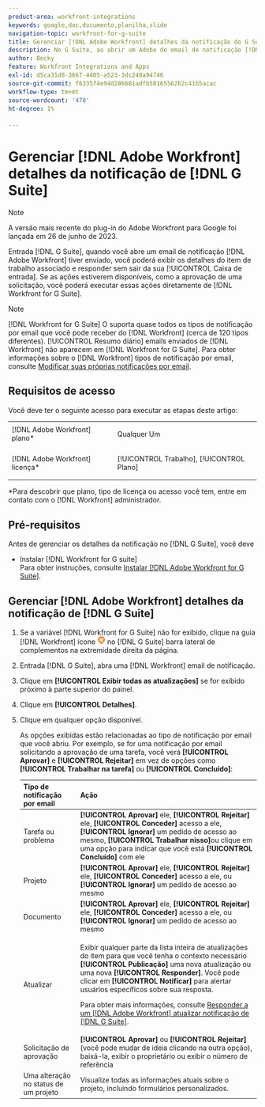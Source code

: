```yaml
---
product-area: workfront-integrations
keywords: google,doc,documento,planilha,slide
navigation-topic: workfront-for-g-suite
title: Gerenciar [!DNL Adobe Workfront] detalhes da notificação do G Suite
description: No G Suite, ao abrir um Adobe de email de notificação [!DNL Workfront] tiver enviado, você poderá visualizar os detalhes do item de trabalho associado e responder sem sair da sua Caixa de entrada. Se as ações estiverem disponíveis, como a aprovação de uma solicitação, você poderá executar essas ações diretamente do Workfront para G Suite.
author: Becky
feature: Workfront Integrations and Apps
exl-id: d5ca31d8-3667-4405-a523-3dc248a94746
source-git-commit: f6335f4e94d286681adfb50165562b2c41b5acac
workflow-type: tm+mt
source-wordcount: '478'
ht-degree: 1%

---
```


# Gerenciar [!DNL Adobe Workfront] detalhes da notificação de [!DNL G Suite]

>[!NOTE]
>
>A versão mais recente do plug-in do Adobe Workfront para Google foi lançada em 26 de junho de 2023.

Entrada [!DNL G Suite], quando você abre um email de notificação [!DNL Adobe Workfront] tiver enviado, você poderá exibir os detalhes do item de trabalho associado e responder sem sair da sua [!UICONTROL Caixa de entrada]. Se as ações estiverem disponíveis, como a aprovação de uma solicitação, você poderá executar essas ações diretamente de [!DNL Workfront for G Suite].

>[!NOTE]
>
> [!DNL Workfront for G Suite] O suporta quase todos os tipos de notificação por email que você pode receber do [!DNL Workfront] (cerca de 120 tipos diferentes). [!UICONTROL Resumo diário] emails enviados de [!DNL Workfront] não aparecem em [!DNL Workfront for G Suite]. Para obter informações sobre o [!DNL Workfront] tipos de notificação por email, consulte [Modificar suas próprias notificações por email](../../workfront-basics/using-notifications/activate-or-deactivate-your-own-event-notifications.md).

## Requisitos de acesso

Você deve ter o seguinte acesso para executar as etapas deste artigo:

<table style="table-layout:auto"> 
 <col> 
 <col> 
 <tbody> 
  <tr> 
   <td role="rowheader">[!DNL Adobe Workfront] plano*</td> 
   <td> <p>Qualquer Um</p> </td> 
  </tr> 
  <tr> 
   <td role="rowheader">[!DNL Adobe Workfront] licença*</td> 
   <td> <p>[!UICONTROL Trabalho], [!UICONTROL Plano]</p> </td> 
  </tr> 
  </tbody> 
</table>

&#42;Para descobrir que plano, tipo de licença ou acesso você tem, entre em contato com o [!DNL Workfront] administrador.

## Pré-requisitos

Antes de gerenciar os detalhes da notificação no [!DNL G Suite], você deve

* Instalar [!DNL Workfront for G suite]\
   Para obter instruções, consulte [Instalar [!DNL Adobe Workfront for G Suite]](../../workfront-integrations-and-apps/workfront-for-g-suite/install-workfront-for-gsuite.md).

## Gerenciar [!DNL Adobe Workfront] detalhes da notificação de [!DNL G Suite]

1. Se a variável [!DNL Workfront for G Suite] não for exibido, clique na guia [!DNL Workfront] ícone ![](assets/wf-lion-icon.png) no [!DNL G Suite] barra lateral de complementos na extremidade direita da página.
1. Entrada [!DNL G Suite], abra uma [!DNL Workfront] email de notificação.
1. Clique em **[!UICONTROL Exibir todas as atualizações]** se for exibido próximo à parte superior do painel.
1. Clique em **[!UICONTROL Detalhes]**.
1. Clique em qualquer opção disponível.

   As opções exibidas estão relacionadas ao tipo de notificação por email que você abriu. Por exemplo, se for uma notificação por email solicitando a aprovação de uma tarefa, você verá **[!UICONTROL Aprovar]** e **[!UICONTROL Rejeitar]** em vez de opções como **[!UICONTROL Trabalhar na tarefa]** ou **[!UICONTROL Concluído]**:

   <table style="table-layout:auto"> 
    <col> 
    <col> 
    <thead> 
     <tr> 
      <th>Tipo de notificação por email</th> 
      <th>Ação</th> 
     </tr> 
    </thead> 
    <tbody> 
     <tr> 
      <td>Tarefa ou problema</td> 
      <td><strong>[!UICONTROL Aprovar]</strong> ele, <strong>[!UICONTROL Rejeitar]</strong> ele, <strong>[!UICONTROL Conceder]</strong> acesso a ele, <strong>[!UICONTROL Ignorar]</strong> um pedido de acesso ao mesmo, <strong>[!UICONTROL Trabalhar nisso]</strong>ou clique em uma opção para indicar que você está <strong>[!UICONTROL Concluído]</strong> com ele</td> 
     </tr> 
     <tr> 
      <td>Projeto</td> 
      <td><strong>[!UICONTROL Aprovar]</strong> ele, <strong>[!UICONTROL Rejeitar]</strong> ele, <strong>[!UICONTROL Conceder]</strong> acesso a ele, ou <strong>[!UICONTROL Ignorar]</strong> um pedido de acesso ao mesmo</td> 
     </tr> 
     <tr> 
      <td>Documento</td> 
      <td><strong>[!UICONTROL Aprovar]</strong> ele, <strong>[!UICONTROL Rejeitar]</strong> ele, <strong>[!UICONTROL Conceder]</strong> acesso a ele, ou <strong>[!UICONTROL Ignorar]</strong> um pedido de acesso ao mesmo</td> 
     </tr> 
     <tr> 
      <td>Atualizar </td> 
      <td> <p>Exibir qualquer parte da lista inteira de atualizações do item para que você tenha o contexto necessário <strong>[!UICONTROL Publicação]</strong> uma nova atualização ou uma nova <strong>[!UICONTROL Responder]</strong>. Você pode clicar em <strong>[!UICONTROL Notificar]</strong> para alertar usuários específicos sobre sua resposta. </p> <p>Para obter mais informações, consulte <a href="../../workfront-integrations-and-apps/workfront-for-g-suite/reply-to-wf-update-notification-from-gsuite.md" class="MCXref xref">Responder a um [!DNL Adobe Workfront] atualizar notificação de [!DNL G Suite]</a>.</p> </td> 
     </tr> 
     <tr> 
      <td>Solicitação de aprovação</td> 
      <td><strong>[!UICONTROL Aprovar]</strong> ou <strong>[!UICONTROL Rejeitar]</strong> (você pode mudar de ideia clicando na outra opção), baixá-la, exibir o proprietário ou exibir o número de referência</td> 
     </tr> 
     <tr> 
      <td>Uma alteração no status de um projeto</td> 
      <td> Visualize todas as informações atuais sobre o projeto, incluindo formulários personalizados. </td> 
     </tr> 
    </tbody> 
   </table>
